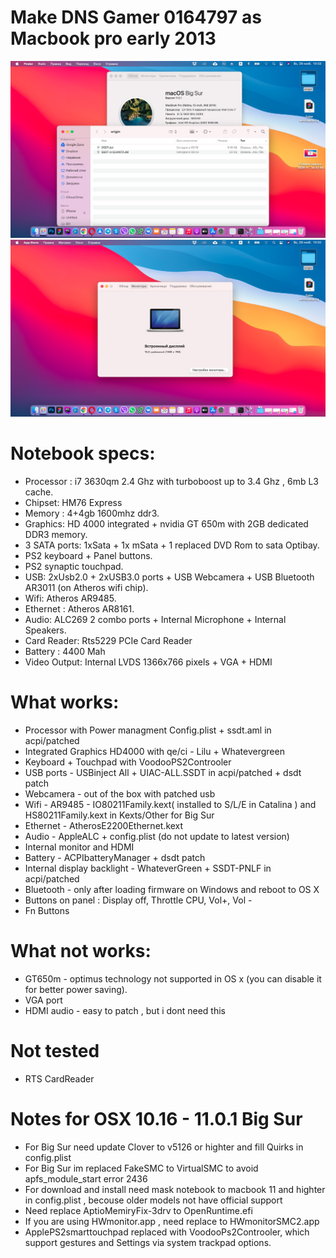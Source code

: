 # Make DNS Gamer 0164797 as Macbook pro early 2013

![Screenshot](/Screenshots/screen2.png)
![Screenshot](/Screenshots/screeen1.png)

# Notebook specs:
 - Processor : i7 3630qm 2.4 Ghz with turboboost up to 3.4 Ghz , 6mb L3 cache.
 - Chipset: HM76 Express
 - Memory : 4+4gb 1600mhz ddr3.
 - Graphics: HD 4000 integrated + nvidia GT 650m with 2GB dedicated DDR3 memory.
 - 3 SATA ports: 1xSata + 1x mSata + 1 replaced DVD Rom to sata Optibay.
 - PS2 keyboard + Panel buttons.
 - PS2 synaptic touchpad.
 - USB: 2xUsb2.0 + 2xUSB3.0 ports + USB Webcamera + USB Bluetooth AR3011 (on Atheros wifi chip).
 - Wifi: Atheros AR9485.
 - Ethernet :  Atheros AR8161. 
 - Audio:  ALC269 2 combo ports + Internal Microphone + Internal Speakers.
 - Card Reader: Rts5229 PCIe Card Reader
 - Battery : 4400 Mah 
 - Video Output: Internal LVDS 1366x766 pixels + VGA + HDMI

# What works:

 - Processor with Power managment  Config.plist + ssdt.aml in acpi/patched
 - Integrated Graphics HD4000 with qe/ci - Lilu + Whatevergreen
 - Keyboard + Touchpad  with VoodooPS2Controoler
 - USB ports - USBinject All + UIAC-ALL.SSDT in acpi/patched + dsdt patch
 - Webcamera -  out of the box with patched usb
 - Wifi  - AR9485 - IO80211Family.kext( installed to S/L/E in Catalina ) and HS80211Family.kext in Kexts/Other for Big Sur
 - Ethernet - AtherosE2200Ethernet.kext
 - Audio - AppleALC + config.plist (do not update to latest version)
 - Internal monitor and HDMI
 - Battery - ACPIbatteryManager + dsdt patch
 - Internal display backlight - WhateverGreen + SSDT-PNLF in acpi/patched
 - Bluetooth - only after loading firmware on Windows and reboot to OS X
 - Buttons on panel : Display off, Throttle CPU, Vol+, Vol -
 - Fn Buttons
 
 # What not works:
 
 - GT650m - optimus technology not supported in OS x (you can disable it for better power saving).
 - VGA port
 - HDMI audio - easy to patch , but i dont need this
 
 # Not tested
 
 - RTS CardReader 
 
 # Notes for OSX 10.16 - 11.0.1 Big Sur
 
 - For Big Sur need update Clover to v5126 or highter and fill Quirks in config.plist
 - For Big Sur im replaced FakeSMC to VirtualSMC to avoid apfs_module_start error 2436
 - For download and install need mask notebook to macbook 11 and highter in config.plist , becouse older models not have official support
 - Need replace AptioMemiryFix-3drv to OpenRuntime.efi
 - If you are using HWmonitor.app , need replace to HWmonitorSMC2.app 
 - ApplePS2smarttouchpad replaced with VoodooPs2Controoler, which support gestures and Settings via system trackpad options.
 
